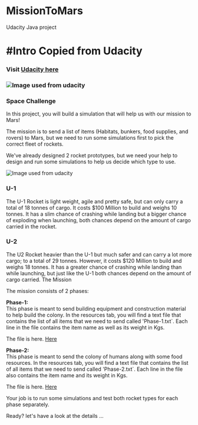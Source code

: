 # MissionToMars
Udacity Java project

<h1>#Intro Copied from Udacity</h1>
<h3>Visit <a href="https://udacity.com">Udacity here</a><h3>


<img src="https://video.udacity-data.com/topher/2017/August/599a337f_screen-shot-2017-08-21-at-11.12.15-am/screen-shot-2017-08-21-at-11.12.15-am.png" alt="Image used from udacity">

<h3><b>Space Challenge</b></h3>

In this project, you will build a simulation that will help us with our mission to Mars!

The mission is to send a list of items (Habitats, bunkers, food supplies, and rovers) to Mars, but we need to run some simulations first to pick the correct fleet of rockets.

We've already designed 2 rocket prototypes, but we need your help to design and run some simulations to help us decide which type to use.

<img src="https://video.udacity-data.com/topher/2017/August/599a3d1e_screen-shot-2017-08-21-at-11.07.33-am/screen-shot-2017-08-21-at-11.07.33-am.png" alt="Image used from udacity">

<h3><b>U-1</b></h3>
The U-1 Rocket is light weight, agile and pretty safe, but can only carry a total of 18 tonnes of cargo. It costs $100 Million to build and weighs 10 tonnes. It has a slim chance of crashing while landing but a bigger chance of exploding when launching, both chances depend on the amount of cargo carried in the rocket.

<h3><b>U-2</b></h3>
The U2 Rocket heavier than the U-1 but much safer and can carry a lot more cargo; to a total of 29 tonnes. However, it costs $120 Million to build and weighs 18 tonnes. It has a greater chance of crashing while landing than while launching, but just like the U-1 both chances depend on the amount of cargo carried.
The Mission

The mission consists of 2 phases:

<b>Phase-1:</b><br />
This phase is meant to send building equipment and construction material to help build the colony. In the resources tab, you will find a text file that contains the list of all items that we need to send called 'Phase-1.txt`. Each line in the file contains the item name as well as its weight in Kgs.

The file is here.  <a href = "https://s3.amazonaws.com/video.udacity-data.com/topher/2017/December/5a372d67_phase-1/phase-1.txt"> Here </a>

<b>Phase-2:</b><br />
This phase is meant to send the colony of humans along with some food resources. In the resources tab, you will find a text file that contains the list of all items that we need to send called 'Phase-2.txt`. Each line in the file also contains the item name and its weight in Kgs.

The file is here.  <a href = "https://s3.amazonaws.com/video.udacity-data.com/topher/2017/December/5a372d88_phase-2/phase-2.txt"> Here </a>

Your job is to run some simulations and test both rocket types for each phase separately.

Ready? let's have a look at the details ...
